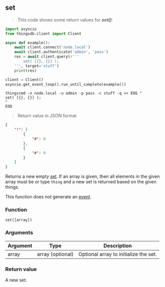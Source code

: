 ## set

> This code shows some return values for ***set()***:

```python
import asyncio
from thingsdb.client import Client

async def example():
    await client.connect('node.local')
    await client.authenticate('admin', 'pass')
    res = await client.query(r'''
        set( [{}, {}] );
    ''', target='stuff')
    print(res)

client = Client()
asyncio.get_event_loop().run_until_complete(example())
```

```shell
thingscmd -n node.local -u admin -p pass -c stuff -q << EOQ "
set( [{}, {}] );
"
EOQ
```

> Return value in JSON format

```json
{
    "!": [
        {
            "#": 0
        },
        {
            "#": 0
        }
    ]
}
```

Returns a new empty [set](#set-type). If an array is given, then all elements in the
given array must be or type `thing` and a new set is returned based on the
given things.

This function does *not* generate an [event](#events).

### Function
`set([array])`

### Arguments
Argument | Type | Description
-------- | ---- | -----------
array | array (optional) | Optional array to initialize the set.

### Return value
A new set.
